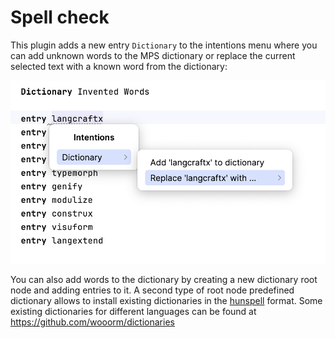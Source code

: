 # Spell check

This plugin adds a new entry `Dictionary` to the intentions menu where you can add unknown words to the MPS dictionary or replace the current selected text with a known word from the dictionary:

![spell check example](../img/spellcheck_example.png)

You can also add words to the dictionary by creating a new dictionary root node and adding
entries to it. A second type of root node predefined dictionary allows to install existing dictionaries in the [hunspell](https://github.com/hunspell/hunspell) format.
Some existing dictionaries for different languages can be found at https://github.com/wooorm/dictionaries